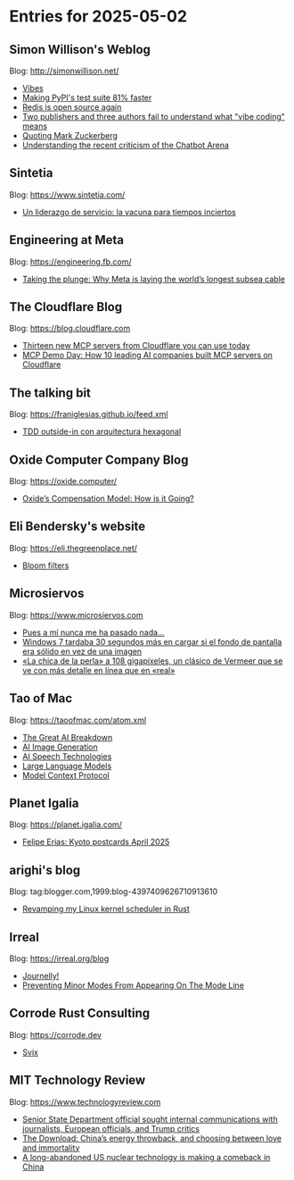 # Entries for 2025-05-02
## Simon Willison's Weblog 
Blog: http://simonwillison.net/ 

- [Vibes](https://simonwillison.net/2025/May/1/vibes/#atom-everything)
- [Making PyPI's test suite 81% faster](https://simonwillison.net/2025/May/1/making-pypis-test-suite-81-faster/#atom-everything)
- [Redis is open source again](https://simonwillison.net/2025/May/1/redis-is-open-source-again/#atom-everything)
- [Two publishers and three authors fail to understand what "vibe coding" means](https://simonwillison.net/2025/May/1/not-vibe-coding/#atom-everything)
- [Quoting Mark Zuckerberg](https://simonwillison.net/2025/May/1/mark-zuckerberg/#atom-everything)
- [Understanding the recent criticism of the Chatbot Arena](https://simonwillison.net/2025/Apr/30/criticism-of-the-chatbot-arena/#atom-everything)
## Sintetia 
Blog: https://www.sintetia.com/ 

- [Un liderazgo de servicio: la vacuna para tiempos inciertos](https://www.sintetia.com/lider-de-servicio/)
## Engineering at Meta 
Blog: https://engineering.fb.com/ 

- [Taking the plunge: Why Meta is laying the world’s longest subsea cable](https://engineering.fb.com/2025/05/01/connectivity/taking-the-plunge-why-meta-is-laying-the-worlds-longest-subsea-cable/)
##  The Cloudflare Blog  
Blog: https://blog.cloudflare.com 

- [Thirteen new MCP servers from Cloudflare you can use today](https://blog.cloudflare.com/thirteen-new-mcp-servers-from-cloudflare/)
- [MCP Demo Day: How 10 leading AI companies built MCP servers on Cloudflare](https://blog.cloudflare.com/mcp-demo-day/)
## The talking bit 
Blog: https://franiglesias.github.io/feed.xml 

- [TDD outside-in con arquitectura hexagonal](https://franiglesias.github.io/hexagonal-tdd-1/)
## Oxide Computer Company Blog 
Blog: https://oxide.computer/ 

- [Oxide’s Compensation Model: How is it Going?](https://oxide.computer/blog/oxides-compensation-model-how-is-it-going)
## Eli Bendersky's website 
Blog: https://eli.thegreenplace.net/ 

- [Bloom filters](https://eli.thegreenplace.net/2025/bloom-filters/)
## Microsiervos 
Blog: https://www.microsiervos.com 

- [Pues a mí nunca me ha pasado nada…](https://www.microsiervos.com/archivo/frases-citas/frase-vacunas-conducir-borracho.html)
- [Windows 7 tardaba 30 segundos más en cargar si el fondo de pantalla era sólido en vez de una imagen](https://www.microsiervos.com/archivo/curiosidades/windows-7-tardaba-30-segundos-mas-cargar-fondo-de-pantalla-solido-imagen.html)
- [«La chica de la perla» a 108 gigapíxeles, un clásico de Vermeer que se ve con más detalle en línea que en «real»](https://www.microsiervos.com/archivo/fotografia/la-chica-de-la-perla-108-gigapixeles-vermeer-detalle.html)
## Tao of Mac 
Blog: https://taoofmac.com/atom.xml 

- [The Great AI Breakdown](https://taoofmac.com/space/notices/2025/05/01/1945)
- [AI Image Generation](https://taoofmac.com/space/ai/image)
- [AI Speech Technologies](https://taoofmac.com/space/ai/speech)
- [Large Language Models](https://taoofmac.com/space/ai/llm)
- [Model Context Protocol](https://taoofmac.com/space/ai/mcp)
## Planet Igalia 
Blog: https://planet.igalia.com/ 

- [Felipe Erias: Kyoto postcards April 2025](https://darker.ink/writings/Kyoto-postcards-April-2025)
## arighi's blog 
Blog: tag:blogger.com,1999:blog-4397409626710913610 

- [Revamping my Linux kernel scheduler in Rust](https://arighi.blogspot.com/feeds/6611850281135888189/comments/default)
## Irreal 
Blog: https://irreal.org/blog 

- [Journelly!](https://irreal.org/blog/?p=12957)
- [Preventing Minor Modes From Appearing On The Mode Line](https://irreal.org/blog/?p=12955)
## Corrode Rust Consulting 
Blog: https://corrode.dev 

- [Svix](https://corrode.dev/podcast/s04e02-svix/)
## MIT Technology Review 
Blog: https://www.technologyreview.com 

- [Senior State Department official sought internal communications with journalists, European officials, and Trump critics](https://www.technologyreview.com/2025/05/01/1115988/senior-state-department-official-sought-internal-communications-with-journalists-european-officials-and-trump-critics/)
- [The Download: China’s energy throwback, and choosing between love and immortality](https://www.technologyreview.com/2025/05/01/1115999/the-download-chinas-energy-throwback-and-choosing-between-love-and-immortality/)
- [A long-abandoned US nuclear technology is making a comeback in China](https://www.technologyreview.com/2025/05/01/1115957/old-new-nuclear-technology/)